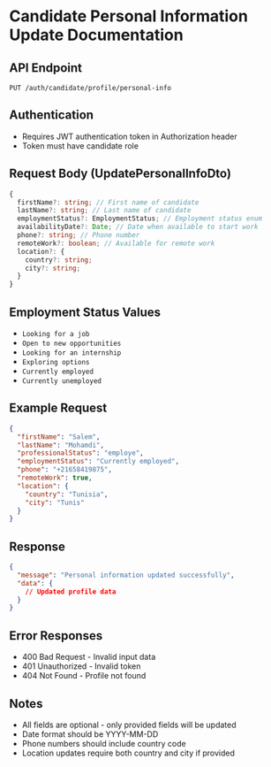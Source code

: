 # Candidate Personal Information Update Documentation

## API Endpoint
`PUT /auth/candidate/profile/personal-info`

## Authentication
- Requires JWT authentication token in Authorization header
- Token must have candidate role

## Request Body (UpdatePersonalInfoDto)
```typescript
{
  firstName?: string; // First name of candidate
  lastName?: string; // Last name of candidate
  employmentStatus?: EmploymentStatus; // Employment status enum
  availabilityDate?: Date; // Date when available to start work
  phone?: string; // Phone number
  remoteWork?: boolean; // Available for remote work
  location?: {
    country?: string;
    city?: string;
  }
}
```

## Employment Status Values
- `Looking for a job`
- `Open to new opportunities` 
- `Looking for an internship`
- `Exploring options`
- `Currently employed`
- `Currently unemployed`

## Example Request
```json
{
  "firstName": "Salem",
  "lastName": "Mohamdi",
  "professionalStatus": "employe",
  "employmentStatus": "Currently employed",
  "phone": "+21658419875",
  "remoteWork": true,
  "location": {
    "country": "Tunisia",
    "city": "Tunis"
  }
}
```

## Response
```json
{
  "message": "Personal information updated successfully",
  "data": {
    // Updated profile data
  }
}
```

## Error Responses
- 400 Bad Request - Invalid input data
- 401 Unauthorized - Invalid token
- 404 Not Found - Profile not found

## Notes
- All fields are optional - only provided fields will be updated
- Date format should be YYYY-MM-DD
- Phone numbers should include country code
- Location updates require both country and city if provided